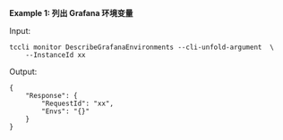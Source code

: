 **Example 1: 列出 Grafana 环境变量**



Input: 

```
tccli monitor DescribeGrafanaEnvironments --cli-unfold-argument  \
    --InstanceId xx
```

Output: 
```
{
    "Response": {
        "RequestId": "xx",
        "Envs": "{}"
    }
}
```

